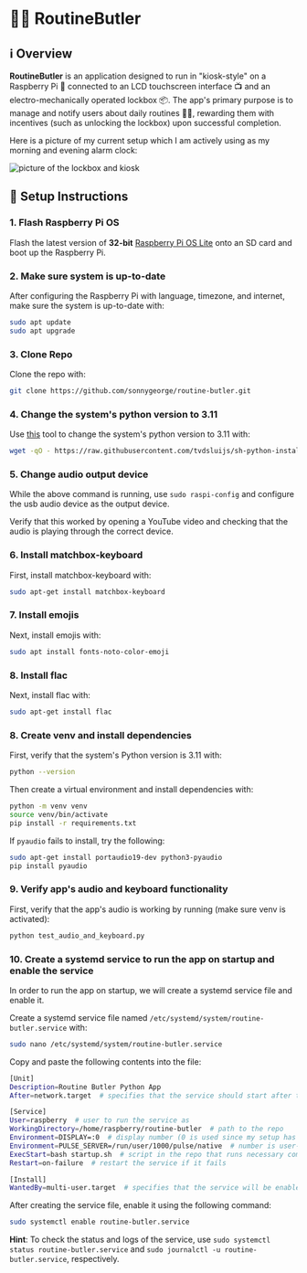 # 🎩✨ RoutineButler

## ℹ️ Overview

**RoutineButler** is an application designed to run in "kiosk-style" on a Raspberry Pi 🥧 connected to an LCD touchscreen interface 📺 and an electro-mechanically operated lockbox 📦. The app's primary purpose is to manage and notify users about daily routines 🏋️‍♂️, rewarding them with incentives (such as unlocking the lockbox) upon successful completion.

Here is a picture of my current setup which I am actively using as my morning and evening alarm clock:

![picture of the lockbox and kiosk](https://i.imgur.com/64x0Byw.jpeg)

## 🏃 Setup Instructions

### 1. Flash Raspberry Pi OS

Flash the latest version of **32-bit** [Raspberry Pi OS Lite](https://www.raspberrypi.org/software/operating-systems/) onto an SD card and boot up the Raspberry Pi.

### 2. Make sure system is up-to-date

After configuring the Raspberry Pi with language, timezone, and internet, make sure the system is up-to-date with:

```bash
sudo apt update
sudo apt upgrade
```

### 3. Clone Repo

Clone the repo with:

```bash
git clone https://github.com/sonnygeorge/routine-butler.git
```

### 4. Change the system's python version to 3.11

Use [this](https://github.com/tvdsluijs/sh-python-installer) tool to change the system's python version to 3.11 with:

```bash
wget -qO - https://raw.githubusercontent.com/tvdsluijs/sh-python-installer/main/python.sh | sudo bash -s 3.11.0
```

### 5. Change audio output device

While the above command is running, use `sudo raspi-config` and configure the usb audio device as the output device.

Verify that this worked by opening a YouTube video and checking that the audio is playing through the correct device.

### 6. Install matchbox-keyboard

First, install matchbox-keyboard with:

```bash
sudo apt-get install matchbox-keyboard
```

### 7. Install emojis

Next, install emojis with:

```bash
sudo apt install fonts-noto-color-emoji
```

### 8. Install flac

Next, install flac with:

```bash
sudo apt-get install flac
```

### 8. Create venv and install dependencies

First, verify that the system's Python version is 3.11 with:

```bash
python --version
```

Then create a virtual environment and install dependencies with:

```bash
python -m venv venv
source venv/bin/activate
pip install -r requirements.txt
```

If `pyaudio` fails to install, try the following:

```bash
sudo apt-get install portaudio19-dev python3-pyaudio
pip install pyaudio
```

### 9. Verify app's audio and keyboard functionality

First, verify that the app's audio is working by running (make sure venv is activated):

```bash
python test_audio_and_keyboard.py
```

### 10. Create a systemd service to run the app on startup and enable the service

In order to run the app on startup, we will create a systemd service file and enable it.

Create a systemd service file named `/etc/systemd/system/routine-butler.service` with:

```bash
sudo nano /etc/systemd/system/routine-butler.service
```

Copy and paste the following contents into the file:

```bash
[Unit]
Description=Routine Butler Python App
After=network.target  # specifies that the service should start after the network is available

[Service]
User=raspberry  # user to run the service as
WorkingDirectory=/home/raspberry/routine-butler  # path to the repo
Environment=DISPLAY=:0  # display number (0 is used since my setup has only one display)
Environment=PULSE_SERVER=/run/user/1000/pulse/native  # number is user-specific... 1000 is the common, default user-value
ExecStart=bash startup.sh  # script in the repo that runs necessary commands to start the app on Raspberry Pi
Restart=on-failure  # restart the service if it fails

[Install]
WantedBy=multi-user.target  # specifies that the service will be enabled during the multi-user system boot process
```

After creating the service file, enable it using the following command:

```bash
sudo systemctl enable routine-butler.service
```

**Hint**: To check the status and logs of the service, use `sudo systemctl status routine-butler.service` and `sudo journalctl -u routine-butler.service`, respectively.
